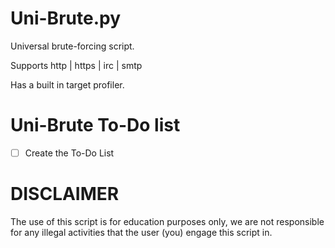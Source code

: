 # Uni-Brute.py

Universal brute-forcing script.

Supports http | https | irc | smtp

Has a built in target profiler.

# Uni-Brute To-Do list

- [ ] Create the To-Do List

# DISCLAIMER

The use of this script is for education purposes only, we are not responsible for any illegal activities that the user (you) engage this script in.
